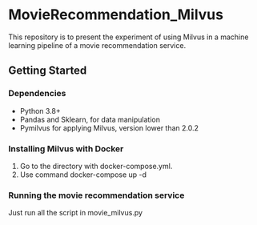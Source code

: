 # MovieRecommendation_Milvus
This repository is to present the experiment of using Milvus in a machine learning pipeline of a movie recommendation service.

## Getting Started

### Dependencies

- Python 3.8+
- Pandas and Sklearn, for data manipulation
- Pymilvus for applying Milvus, version lower than 2.0.2

### Installing Milvus with Docker

1. Go to the directory with docker-compose.yml.
2. Use command docker-compose up -d

### Running the movie recommendation service

Just run all the script in movie_milvus.py